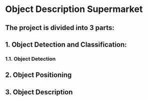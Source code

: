 # Object Description Supermarket
<!--- This is the readme file of the following computer vision and NLP project:"A Complete vision and cognitive pipeline for a practical case
Given images containing different objects in a shelf, build a pipeline which:
•Detects objects in the scene
•Identifies object positions and their spatial relationships in the 3D space, like “A is behind B”, “A is under B”, “A is next
to B”, etc. (e.g. via homography, camera calibration or graph-based spatial reasoning)
•Generates a natural language description of the scene and a quantitative description of the objects which also exploits
the knowledge of their relative spatial positions (e.g. via a rule-based template filling or with a trainable language
model), e.g. “there are twelve similar red objects at the highest level of the shelf" -->

<!--- project's Material is on the drive: https://drive.google.com/drive/folders/1Jv3codOlE4zSdEOa3XeR08reD5yx1FjS -->

## The project is divided into 3 parts: 


## 1. Object Detection and Classification:

### 1.1. Object Detection
    




## 2. Object Positioning

## 3. Object Description


